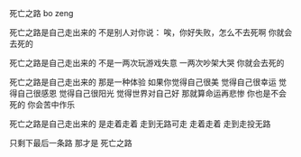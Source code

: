 死亡之路
bo zeng

死亡之路是自己走出来的
不是别人对你说：
唉，你好失败，怎么不去死啊
你就会去死的

死亡之路是自己走出来的
不是一两次玩游戏失意
一两次吵架大哭
你就会去死的

死亡之路是自己走出来的
那是一种体验
如果你觉得自己很美
觉得自己很幸运
觉得自己很感恩
觉得自己很阳光
觉得世界对自己好
那就算命运再悲惨
你也是不会死的
你会苦中作乐

死亡之路是自己走出来的
是走着走着
走到无路可走
走着走着
走到走投无路

只剩下最后一条路
那才是
死亡之路
